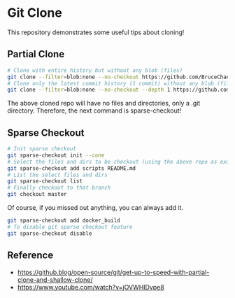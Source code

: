 # Git Clone

This repository demonstrates some useful tips about cloning!

## Partial Clone

```bash
# Clone with entire history but without any blob (files)
git clone --filter=blob:none --no-checkout https://github.com/BruceChanJianLe/docker-nvidia-ubuntu-ros.git
# Clone only the latest commit history (1 commit) without any blob (files)
git clone --filter=blob:none --no-checkout --depth 1 https://github.com/BruceChanJianLe/docker-nvidia-ubuntu-ros.git
```

The above cloned repo will have no files and directories, only a .git directory.
Therefore, the next command is sparse-checkout!

## Sparse Checkout

```bash
# Init sparse checkout
git sparse-checkout init --cone
# Select the files and dirs to be checkout (using the above repo as example)
git sparse-checkout add scripts README.md
# List the select files and dirs
git sparse-checkout list
# Finally checkout to that branch
git checkout master
```

Of course, if you missed out anything, you can always add it.
```bash
git sparse-checkout add docker_build
# To disable git sparse checkout feature
git sparse-checkout disable
```

## Reference

- https://github.blog/open-source/git/get-up-to-speed-with-partial-clone-and-shallow-clone/
- https://www.youtube.com/watch?v=jOVWHIDvpe8
